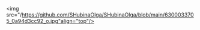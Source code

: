 <img src="/https://github.com/SHubinaOlga/SHubinaOlga/blob/main/6300033705_0a94d3cc92_o.jpg"align="top"/>
